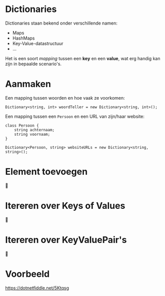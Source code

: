# Dictionaries

Dictionaries staan bekend onder verschillende namen:

- Maps
- HashMaps
- Key-Value-datastructuur
- ...

Het is een soort *mapping* tussen een **key** en een **value**, wat erg handig
kan zijn in bepaalde scenario's.

# Aanmaken

Een mapping tussen woorden en hoe vaak ze voorkomen:

```
Dictionary<string, int> woordTeller = new Dictionary<string, int>();
```

Een mapping tussen een `Persoon` en een URL van zijn/haar website:

```
class Persoon {
    string achternaam;
    string voornaam;
}

Dictionary<Persoon, string> websiteURLs = new Dictionary<string, string>();
```

# Element toevoegen

:construction:

# Itereren over Keys of Values

:construction:

# Itereren over KeyValuePair's

:construction:

# Voorbeeld

https://dotnetfiddle.net/5Ktqsg

